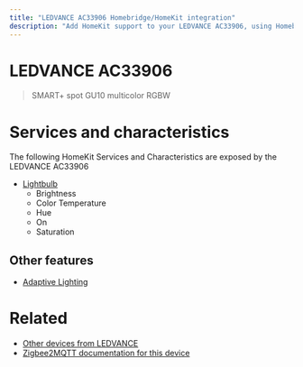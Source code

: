 ```yaml
---
title: "LEDVANCE AC33906 Homebridge/HomeKit integration"
description: "Add HomeKit support to your LEDVANCE AC33906, using Homebridge, Zigbee2MQTT and homebridge-z2m."
---
```

<!---
This file has been GENERATED using src/docgen/docgen.ts
DO NOT EDIT THIS FILE MANUALLY!
-->
# LEDVANCE AC33906
> SMART+ spot GU10 multicolor RGBW


# Services and characteristics
The following HomeKit Services and Characteristics are exposed by
the LEDVANCE AC33906

* [Lightbulb](../../light.md)
  * Brightness
  * Color Temperature
  * Hue
  * On
  * Saturation

## Other features
* [Adaptive Lighting](../../light.md)

# Related
* [Other devices from LEDVANCE](../index.md#ledvance)
* [Zigbee2MQTT documentation for this device](https://www.zigbee2mqtt.io/devices/AC33906.html)